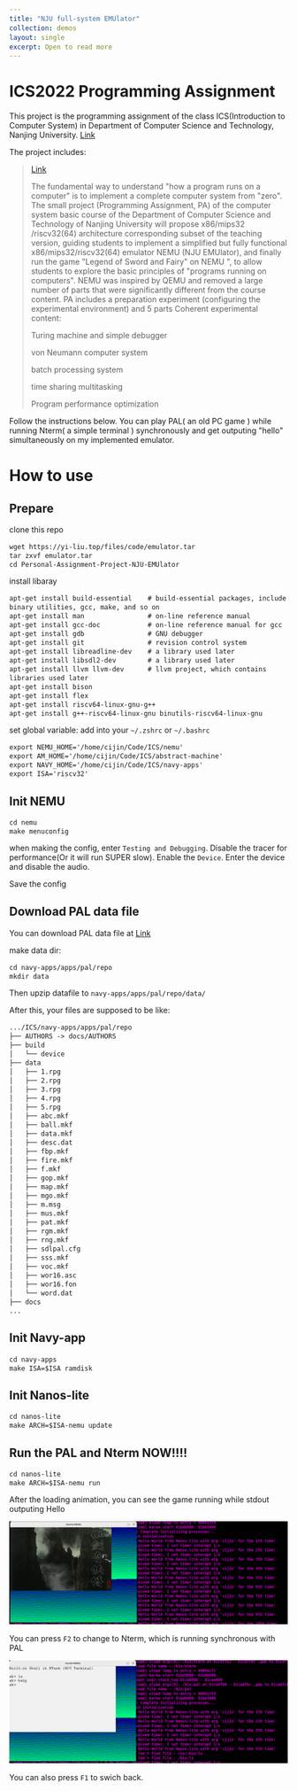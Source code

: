 ```yaml
---
title: "NJU full-system EMUlator"
collection: demos
layout: single
excerpt: Open to read more
---
```


# ICS2022 Programming Assignment

This project is the programming assignment of the class ICS(Introduction to Computer System)
in Department of Computer Science and Technology, Nanjing University.
[Link](https://github.com/NJU-ProjectN/ics-pa)

The project includes:
> [Link](https://nju-projectn.github.io/ics-pa-gitbook/ics2022/index.html)
> 
> The fundamental way to understand "how a program runs on a computer" is to implement a complete computer system from "zero". The small project (Programming Assignment, PA) of the computer system basic course of the Department of Computer Science and Technology of Nanjing University will propose x86/mips32 /riscv32(64) architecture corresponding subset of the teaching version, guiding students to implement a simplified but fully functional x86/mips32/riscv32(64) emulator NEMU (NJU EMUlator), and finally run the game "Legend of Sword and Fairy" on NEMU ", to allow students to explore the basic principles of "programs running on computers". NEMU was inspired by QEMU and removed a large number of parts that were significantly different from the course content. PA includes a preparation experiment (configuring the experimental environment) and 5 parts Coherent experimental content:
> 
> 
> Turing machine and simple debugger
> 
> von Neumann computer system
> 
> batch processing system
> 
> time sharing multitasking
> 
> Program performance optimization

Follow the instructions below. You can play PAL( an old PC game ) while running Nterm( a simple terminal ) synchronously and get outputing "hello" simultaneously on my implemented emulator.

# How to use

## Prepare
clone this repo
```
wget https://yi-liu.top/files/code/emulator.tar
tar zxvf emulator.tar
cd Personal-Assignment-Project-NJU-EMUlator
```

install libaray
```
apt-get install build-essential    # build-essential packages, include binary utilities, gcc, make, and so on
apt-get install man                # on-line reference manual
apt-get install gcc-doc            # on-line reference manual for gcc
apt-get install gdb                # GNU debugger
apt-get install git                # revision control system
apt-get install libreadline-dev    # a library used later
apt-get install libsdl2-dev        # a library used later
apt-get install llvm llvm-dev      # llvm project, which contains libraries used later
apt-get install bison
apt-get install flex
apt-get install riscv64-linux-gnu-g++
apt-get install g++-riscv64-linux-gnu binutils-riscv64-linux-gnu
```

set global variable: add into your `~/.zshrc` or `~/.bashrc`
```
export NEMU_HOME='/home/cijin/Code/ICS/nemu'
export AM_HOME='/home/cijin/Code/ICS/abstract-machine'
export NAVY_HOME='/home/cijin/Code/ICS/navy-apps'
export ISA='riscv32'
```



## Init NEMU
```
cd nemu
make menuconfig
```
when making the config, enter `Testing and Debugging`. Disable the tracer for performance(Or it will run SUPER slow). Enable the `Device`. Enter the device and disable the audio.

Save the config

## Download PAL data file
You can download PAL data file at [Link](https://yi-liu.top/files/resource/pal-data-new.tar.bz2)

make data dir:
```
cd navy-apps/apps/pal/repo
mkdir data
```
Then upzip datafile to `navy-apps/apps/pal/repo/data/`

After this, your files are supposed to be like:
```
.../ICS/navy-apps/apps/pal/repo
├── AUTHORS -> docs/AUTHORS
├── build
│   └── device
├── data
│   ├── 1.rpg
│   ├── 2.rpg
│   ├── 3.rpg
│   ├── 4.rpg
│   ├── 5.rpg
│   ├── abc.mkf
│   ├── ball.mkf
│   ├── data.mkf
│   ├── desc.dat
│   ├── fbp.mkf
│   ├── fire.mkf
│   ├── f.mkf
│   ├── gop.mkf
│   ├── map.mkf
│   ├── mgo.mkf
│   ├── m.msg
│   ├── mus.mkf
│   ├── pat.mkf
│   ├── rgm.mkf
│   ├── rng.mkf
│   ├── sdlpal.cfg
│   ├── sss.mkf
│   ├── voc.mkf
│   ├── wor16.asc
│   ├── wor16.fon
│   └── word.dat
├── docs
...
```


## Init Navy-app
```
cd navy-apps
make ISA=$ISA ramdisk
```

## Init Nanos-lite
```
cd nanos-lite
make ARCH=$ISA-nemu update
```

## Run the PAL and Nterm NOW!!!!
```
cd nanos-lite
make ARCH=$ISA-nemu run
```
After the loading animation, you can see the game running while stdout outputing Hello

![runningPAL](/files/resource/PAL.png)

You can press `F2` to change to Nterm, which is running synchronous with PAL

![runningNterm](/files/resource/Nterm.png)

You can also press `F1` to swich back.
